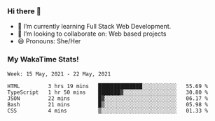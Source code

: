 ### Hi there 👋

- 🌱 I’m currently learning Full Stack Web Development.
- 👯 I’m looking to collaborate on: Web based projects
- 😄 Pronouns: She/Her

### My WakaTime Stats!

<!--START_SECTION:waka-->
```text
Week: 15 May, 2021 - 22 May, 2021

HTML         3 hrs 19 mins   ██████████████░░░░░░░░░░░   55.69 % 
TypeScript   1 hr 50 mins    ███████▓░░░░░░░░░░░░░░░░░   30.80 % 
JSON         22 mins         █▓░░░░░░░░░░░░░░░░░░░░░░░   06.17 % 
Bash         21 mins         █▒░░░░░░░░░░░░░░░░░░░░░░░   05.98 % 
CSS          4 mins          ▒░░░░░░░░░░░░░░░░░░░░░░░░   01.33 % 
```
<!--END_SECTION:waka-->
